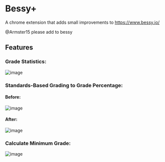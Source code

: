 # Bessy+
A chrome extension that adds small improvements to https://www.bessy.io/

@Armster15 please add to bessy
## Features

### Grade Statistics:
![image](https://github.com/dsnsgithub/bessyplus/assets/48170013/0315c9ca-b183-4d0c-bdce-a713ba9a4fc2)

### Standards-Based Grading to Grade Percentage:
#### Before:
![image](https://github.com/dsnsgithub/bessyplus/assets/48170013/43f437db-3094-4a59-a221-d63dbd6b4b00)

#### After:
![image](https://github.com/dsnsgithub/bessyplus/assets/48170013/a69ce6c7-f88f-4bbb-aec7-ee41d2daae30)

### Calculate Minimum Grade:
![image](https://github.com/dsnsgithub/bessyplus/assets/48170013/d02dd201-e592-4105-a546-27f06e2c26da)
